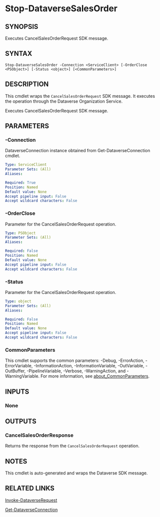 # Stop-DataverseSalesOrder

## SYNOPSIS
Executes CancelSalesOrderRequest SDK message.

## SYNTAX

```
Stop-DataverseSalesOrder -Connection <ServiceClient> [-OrderClose <PSObject>] [-Status <object>] [<CommonParameters>]
```

## DESCRIPTION

This cmdlet wraps the `CancelSalesOrderRequest` SDK message. It executes the operation through the Dataverse Organization Service.

Executes CancelSalesOrderRequest SDK message.

## PARAMETERS

### -Connection
DataverseConnection instance obtained from Get-DataverseConnection cmdlet.

```yaml
Type: ServiceClient
Parameter Sets: (All)
Aliases:

Required: True
Position: Named
Default value: None
Accept pipeline input: False
Accept wildcard characters: False
```
### -OrderClose
Parameter for the CancelSalesOrderRequest operation.

```yaml
Type: PSObject
Parameter Sets: (All)
Aliases:

Required: False
Position: Named
Default value: None
Accept pipeline input: False
Accept wildcard characters: False
```
### -Status
Parameter for the CancelSalesOrderRequest operation.

```yaml
Type: object
Parameter Sets: (All)
Aliases:

Required: False
Position: Named
Default value: None
Accept pipeline input: False
Accept wildcard characters: False
```
### CommonParameters
This cmdlet supports the common parameters: -Debug, -ErrorAction, -ErrorVariable, -InformationAction, -InformationVariable, -OutVariable, -OutBuffer, -PipelineVariable, -Verbose, -WarningAction, and -WarningVariable. For more information, see [about_CommonParameters](http://go.microsoft.com/fwlink/?LinkID=113216).

## INPUTS

### None

## OUTPUTS

### CancelSalesOrderResponse

Returns the response from the `CancelSalesOrderRequest` operation.

## NOTES

This cmdlet is auto-generated and wraps the Dataverse SDK message.

## RELATED LINKS

[Invoke-DataverseRequest](Invoke-DataverseRequest.md)

[Get-DataverseConnection](Get-DataverseConnection.md)
